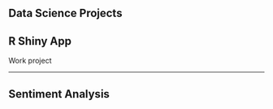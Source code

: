 ## Data Science Projects

## R Shiny App
Work project

---------------------------

## Sentiment Analysis

